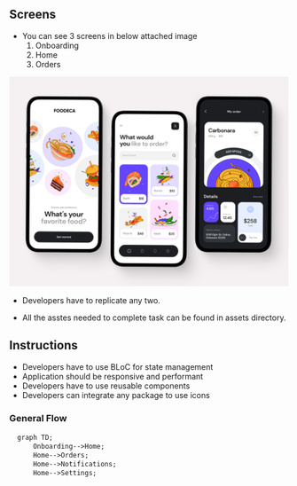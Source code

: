 ## Screens

- You can see 3 screens in below attached image
    1. Onboarding
    2. Home
    3. Orders

![main](./screens/main.png)

- Developers have to replicate any two.

- All the asstes needed to complete task can be found in assets directory.

## Instructions

- Developers have to use BLoC for state management
- Application should be responsive and performant
- Developers have to use reusable components
- Developers can integrate any package to use icons

### General Flow

```mermaid
  graph TD;
      Onboarding-->Home;
      Home-->Orders;
      Home-->Notifications;
      Home-->Settings;
```